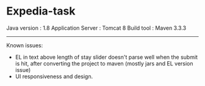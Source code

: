 # Expedia-task
Java version : 1.8
Application Server : Tomcat 8
Build tool : Maven 3.3.3
**************
Known issues: 
- EL in text above length of stay slider doesn't parse well when the submit is hit, after converting the project to maven (mostly jars and EL version issue)
- UI responsiveness and design. 
